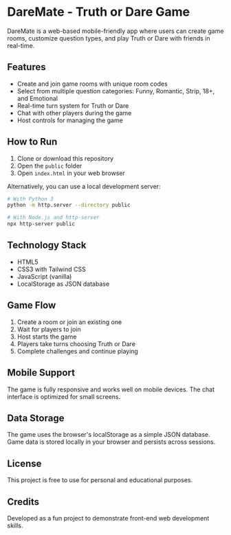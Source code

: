 # DareMate - Truth or Dare Game

DareMate is a web-based mobile-friendly app where users can create game rooms, customize question types, and play Truth or Dare with friends in real-time.

## Features

- Create and join game rooms with unique room codes
- Select from multiple question categories: Funny, Romantic, Strip, 18+, and Emotional
- Real-time turn system for Truth or Dare
- Chat with other players during the game
- Host controls for managing the game

## How to Run

1. Clone or download this repository
2. Open the `public` folder
3. Open `index.html` in your web browser

Alternatively, you can use a local development server:

```bash
# With Python 3
python -m http.server --directory public

# With Node.js and http-server
npx http-server public
```

## Technology Stack

- HTML5
- CSS3 with Tailwind CSS
- JavaScript (vanilla)
- LocalStorage as JSON database

## Game Flow

1. Create a room or join an existing one
2. Wait for players to join
3. Host starts the game
4. Players take turns choosing Truth or Dare
5. Complete challenges and continue playing

## Mobile Support

The game is fully responsive and works well on mobile devices. The chat interface is optimized for small screens.

## Data Storage

The game uses the browser's localStorage as a simple JSON database. Game data is stored locally in your browser and persists across sessions.

## License

This project is free to use for personal and educational purposes.

## Credits

Developed as a fun project to demonstrate front-end web development skills. 